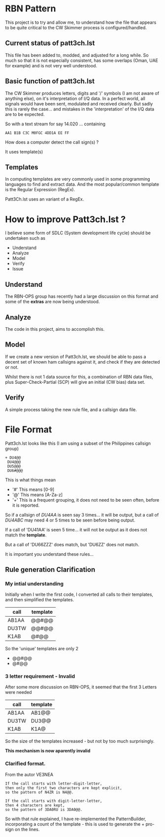 # RBN Pattern

This project is to try and allow me, to understand how the file that appears to be quite critical to the CW Skimmer process is configured/handled.

## Current status of patt3ch.lst

This file has been added to, modded, and adjusted for a long while. So much so that it is not especially consistent, has some overlaps (Oman, UAE for example) and is not very well understood.

## Basic function of patt3ch.lst

The CW Skimmer produces letters, digits and '/' symbols (I am not aware of anything else), on it's interpretation of I/Q data. In a perfect world, all signals would have been sent, modulated and received clearly. But sadly this is rarely the case... and mistakes in the 'interpretation' of the I/Q data are to be expected.

So with a text stream for say 14.020 ... containing 

    AA1 B1B C3C M0FGC 4DD1A EE FF 
    
 How does a computer detect the call sign(s) ?
 
 It uses template(s)
 
 ## Templates 
 
 In computing templates are very commonly used in some programming languages to find and extract data. And the most popular/common template is the Regular Expression (RegEx).
 
 Patt3Ch.lst uses an variant of a RegEx.
 
 # How to improve Patt3ch.lst ?
 
 I believe some form of SDLC (System development life cycle) should be undertaken such as 
 
   - Understand
   - Analyze
   - Model
   - Verify 
   - Issue
   
 ## Understand
 
 The RBN-OPS group has recently had a large discussion on this format and some of the **extras** are now being understood.
 
 ## Analyze 
 
 The code in this project, aims to accomplish this.
 
 ## Model
 
 If we create a new version of Patt3ch.lst, we should be able to pass a decent set of known ham callsigns against it, and check if they are detected or not.
 
 Whilst there is not 1 data source for this, a combination of RBN data files, plus Super-Check-Partial (SCP) will give an initial (CW bias) data set.
 
 ## Verify 
 
 A simple process taking the new rule file, and a callsign data file.
 
 # File Format
 
 Patt3ch.lst looks like this (I am using a subset of the Philippines callsign group)
 
 ```text
+ DU4@@
  DU4@@@
  DU5@@@
  DU6#@@@
 ```

This is what things mean

  - '#' This means [0-9]
  - '@' This means [A-Za-z]
  - '+' This is a frequent grouping, it does not need to be seen often, before it is reported. 
  
So if a callsign of *DU4AA* is seen say 3 times... it will be output, but a call of *DU4ABC* may need 4 or 5 times to be seen before being output.

If a call of 'DU41AA' is seen 5 time... it will not be output as it does not match the **template**.

But a call of 'DU66ZZZ' does match, but 'DU6ZZ' does not match.

It is important you understand these rules...


## Rule generation Clarification


### My intial understanding 

Initially when I write  the first code, I converted all calls to their templates, and then simplified the templates.

call |  template |
-----|-----------|
AB1AA     |  @@#@@  |
DU3TW   | @@#@@ | 
K1AB    | @#@@  |

So the 'unique' templates are only 2

  -  @@#@@  
  -   @#@@ 

### 3 letter requirement - Invalid

After some more discussion on RBN-OPS, it seemed that the first 3 Letters were needed

call |  template |
-----|-----------|
AB1AA     |  AB1@@  |
DU3TW   | DU3@@ | 
K1AB    | K1A@  |

So the size of the templates increased - but not by too much surprisingly.

**This mechanism is now aparently invalid**


### Clarified format.


From the autor VE3NEA 

```text
If the call starts with letter-digit-letter, 
then only the first two characters are kept explicit, 
so the pattern of N4ZR is N4@@. 

If the call starts with digit-letter-letter, 
then 4 characters are kept, 
so the pattern of 3DA0RU is 3DA0@@.
```

So with that rule explained, I have re-implemented the PatternBuilder, incorporating a count of the template - this is used to generate the + pro-sign on the lines.




   
 